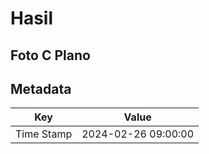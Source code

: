 # Hasil

## Foto C Plano


## Metadata

| Key        | Value               |
| ---------- | ------------------- |
| Time Stamp | 2024-02-26 09:00:00 |



